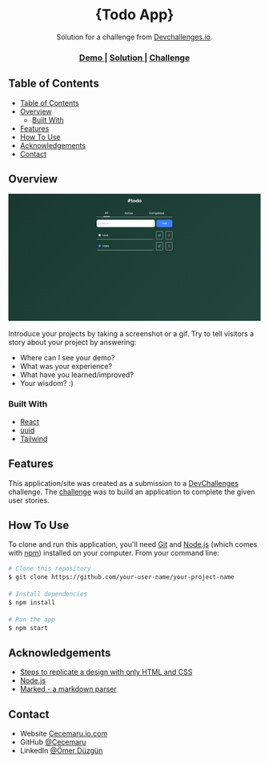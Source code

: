 <!-- Please update value in the {}  -->

<h1 align="center">{Todo App}</h1>

<div align="center">
   Solution for a challenge from  <a href="http://devchallenges.io" target="_blank">Devchallenges.io</a>.
</div>

<div align="center">
  <h3>
    <a href="https://https://todo-app-react-lyart.vercel.app/">
      Demo
    </a>
    <span> | </span>
    <a href="https://https://react.dev/learn">
      Solution
    </a>
    <span> | </span>
    <a href="https://https://devchallenges.io/challenges/hH6PbOHBdPm6otzw2De5">
      Challenge
    </a>
  </h3>
</div>

<!-- TABLE OF CONTENTS -->

## Table of Contents

- [Table of Contents](#table-of-contents)
- [Overview](#overview)
  - [Built With](#built-with)
- [Features](#features)
- [How To Use](#how-to-use)
- [Acknowledgements](#acknowledgements)
- [Contact](#contact)

<!-- OVERVIEW -->

## Overview

![screenshot](https://github.com/Cecemaru/Todo-app-React/blob/1b107b62de5ad723c84c246a17c3c25cd315d9f7/public/screencapture-localhost-3000-2023-09-17-04_37_44.png)

Introduce your projects by taking a screenshot or a gif. Try to tell visitors a story about your project by answering:

- Where can I see your demo?
- What was your experience?
- What have you learned/improved?
- Your wisdom? :)

### Built With

<!-- This section should list any major frameworks that you built your project using. Here are a few examples.-->

- [React](https://reactjs.org/)
- [uuid](https://github.com/uuidjs/uuid)
- [Tailwind](https://tailwindcss.com/)

## Features

<!-- List the features of your application or follow the template. Don't share the figma file here :) -->

This application/site was created as a submission to a [DevChallenges](https://devchallenges.io/challenges) challenge. The [challenge](https://www.figma.com/file/SClDA1weEGA3Mo8Is8Sbf2/todo?node-id=1%3A5&mode=dev) was to build an application to complete the given user stories.

## How To Use

<!-- Example: -->

To clone and run this application, you'll need [Git](https://git-scm.com) and [Node.js](https://nodejs.org/en/download/) (which comes with [npm](http://npmjs.com)) installed on your computer. From your command line:

```bash
# Clone this repository
$ git clone https://github.com/your-user-name/your-project-name

# Install dependencies
$ npm install

# Run the app
$ npm start
```

## Acknowledgements

<!-- This section should list any articles or add-ons/plugins that helps you to complete the project. This is optional but it will help you in the future. For example: -->

- [Steps to replicate a design with only HTML and CSS](https://devchallenges-blogs.web.app/how-to-replicate-design/)
- [Node.js](https://nodejs.org/)
- [Marked - a markdown parser](https://github.com/chjj/marked)

## Contact

- Website [Cecemaru.io.com](https://cecemaru.github.io/)
- GitHub [@Cecemaru](https://github.com/Cecemaru)
- LinkedIn [@Ömer Düzgün](https://www.linkedin.com/in/%C3%B6mer-d%C3%BCzg%C3%BCn-a4b736210/)
